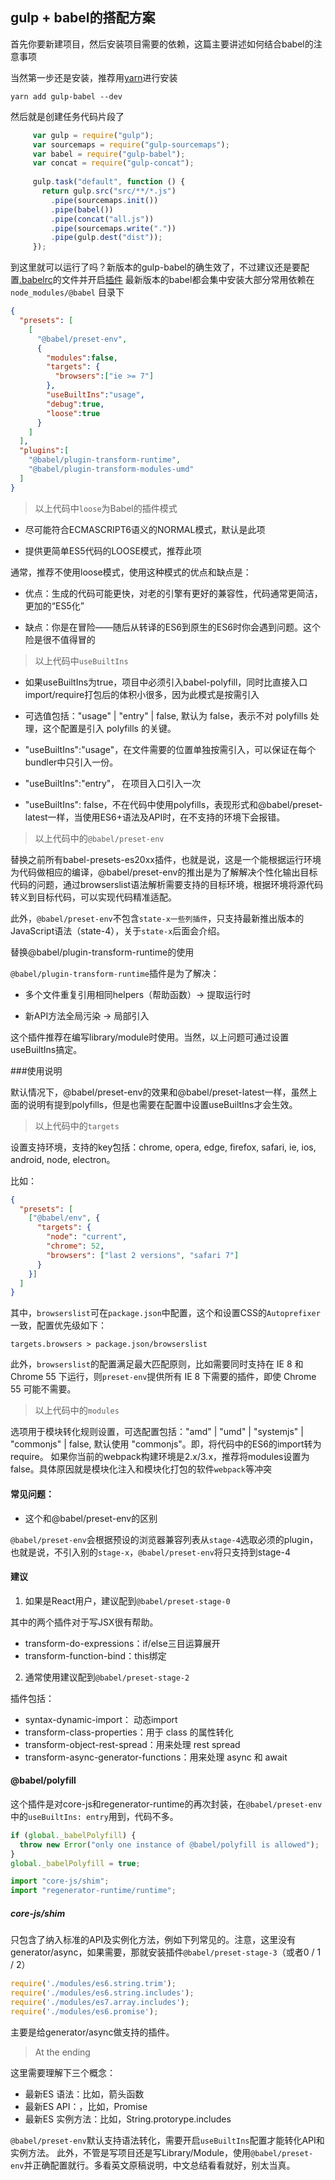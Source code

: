  gulp + babel的搭配方案
---
首先你要新建项目，然后安装项目需要的依赖，这篇主要讲述如何结合babel的注意事项


当然第一步还是安装，推荐用[yarn](https://yarnpkg.com/zh-Hans/)进行安装

```text
yarn add gulp-babel --dev
```

然后就是创建任务代码片段了

```javascript
     var gulp = require("gulp");
     var sourcemaps = require("gulp-sourcemaps");
     var babel = require("gulp-babel");
     var concat = require("gulp-concat");
     
     gulp.task("default", function () {
       return gulp.src("src/**/*.js")
         .pipe(sourcemaps.init())
         .pipe(babel())
         .pipe(concat("all.js"))
         .pipe(sourcemaps.write("."))
         .pipe(gulp.dest("dist"));
     });
```

到这里就可以运行了吗？新版本的gulp-babel的确生效了，不过建议还是要配置[.babelrc](https://www.babeljs.cn/docs/usage/babelrc)的文件并开启[插件]()
最新版本的babel都会集中安装大部分常用依赖在 `node_modules/@babel` 目录下

```json
{
  "presets": [
    [
      "@babel/preset-env",
      {
        "modules":false,
        "targets": {
          "browsers":["ie >= 7"]
        },
        "useBuiltIns":"usage",
        "debug":true,
        "loose":true
      }
    ]
  ],
  "plugins":[
    "@babel/plugin-transform-runtime",
    "@babel/plugin-transform-modules-umd"
  ]
}
```
> 以上代码中`loose`为Babel的插件模式

+ 尽可能符合ECMASCRIPT6语义的NORMAL模式，默认是此项

+ 提供更简单ES5代码的LOOSE模式，推荐此项

通常，推荐不使用loose模式，使用这种模式的优点和缺点是：

+ 优点：生成的代码可能更快，对老的引擎有更好的兼容性，代码通常更简洁，更加的“ES5化”

+ 缺点：你是在冒险——随后从转译的ES6到原生的ES6时你会遇到问题。这个险是很不值得冒的

> 以上代码中`useBuiltIns` 

+ 如果useBuiltIns为true，项目中必须引入babel-polyfill，同时比直接入口import/require打包后的体积小很多，因为此模式是按需引入

+ 可选值包括："usage" | "entry" | false, 默认为 false，表示不对 polyfills 处理，这个配置是引入 polyfills 的关键。

+ "useBuiltIns":"usage"，在文件需要的位置单独按需引入，可以保证在每个bundler中只引入一份。

+ "useBuiltIns":"entry"， 在项目入口引入一次

+ "useBuiltIns": false，不在代码中使用polyfills，表现形式和@babel/preset-latest一样，当使用ES6+语法及API时，在不支持的环境下会报错。

> 以上代码中的`@babel/preset-env`

替换之前所有babel-presets-es20xx插件，也就是说，这是一个能根据运行环境为代码做相应的编译，@babel/preset-env的推出是为了解解决个性化输出目标代码的问题，通过browserslist语法解析需要支持的目标环境，根据环境将源代码转义到目标代码，可以实现代码精准适配。
                             

此外，`@babel/preset-env`不包含`state-x一些列插件`，只支持最新推出版本的JavaScript语法（state-4），关于`state-x`后面会介绍。

替换@babel/plugin-transform-runtime的使用

`@babel/plugin-transform-runtime`插件是为了解决：

+ 多个文件重复引用相同helpers（帮助函数）-> 提取运行时

+ 新API方法全局污染 -> 局部引入

这个插件推荐在编写library/module时使用。当然，以上问题可通过设置useBuiltIns搞定。

###使用说明

默认情况下，@babel/preset-env的效果和@babel/preset-latest一样，虽然上面的说明有提到polyfills，但是也需要在配置中设置useBuiltIns才会生效。


> 以上代码中的`targets`

设置支持环境，支持的key包括：chrome, opera, edge, firefox, safari, ie, ios, android, node, electron。

比如：

```json
{
  "presets": [
    ["@babel/env", {
      "targets": {
        "node": "current",
        "chrome": 52,
        "browsers": ["last 2 versions", "safari 7"]
      }
    }]
  ]
}
```
其中，`browserslist`可在`package.json`中配置，这个和设置CSS的`Autoprefixer`一致，配置优先级如下：

```text
targets.browsers > package.json/browserslist
```

此外，`browserslist`的配置满足最大匹配原则，比如需要同时支持在 IE 8 和 Chrome 55 下运行，则`preset-env`提供所有 IE 8 下需要的插件，即使 Chrome 55 可能不需要。


> 以上代码中的`modules`


选项用于模块转化规则设置，可选配置包括："amd" | "umd" | "systemjs" | "commonjs" | false, 默认使用 "commonjs"。即，将代码中的ES6的import转为require。
如果你当前的webpack构建环境是2.x/3.x，推荐将modules设置为false。具体原因就是模块化注入和模块化打包的软件`webpack`等冲突


#### 常见问题：

+ 这个和@babel/preset-env的区别

`@babel/preset-env`会根据预设的浏览器兼容列表从`stage-4`选取必须的plugin，也就是说，不引入别的`stage-x`，`@babel/preset-env`将只支持到stage-4

#### 建议

1. 如果是React用户，建议配到`@babel/preset-stage-0`

其中的两个插件对于写JSX很有帮助。

+ transform-do-expressions：if/else三目运算展开
+ transform-function-bind：this绑定

2. 通常使用建议配到`@babel/preset-stage-2`

插件包括：

+ syntax-dynamic-import： 动态import
+ transform-class-properties：用于 class 的属性转化
+ transform-object-rest-spread：用来处理 rest spread
+ transform-async-generator-functions：用来处理 async 和 await

#### @babel/polyfill

这个插件是对core-js和regenerator-runtime的再次封装，在`@babel/preset-env`中的`useBuiltIns: entry`用到，代码不多。

```javascript
if (global._babelPolyfill) {
  throw new Error("only one instance of @babel/polyfill is allowed");
}
global._babelPolyfill = true;

import "core-js/shim";
import "regenerator-runtime/runtime";
```
##### core-js/shim

只包含了纳入标准的API及实例化方法，例如下列常见的。注意，这里没有generator/async，如果需要，那就安装插件`@babel/preset-stage-3`（或者0 / 1 / 2）

```javascript
require('./modules/es6.string.trim');
require('./modules/es6.string.includes');
require('./modules/es7.array.includes');
require('./modules/es6.promise');
```

主要是给generator/async做支持的插件。


> At the ending

这里需要理解下三个概念：

+ 最新ES 语法：比如，箭头函数
+ 最新ES API：，比如，Promise
+ 最新ES 实例方法：比如，String.protorype.includes

`@babel/preset-env`默认支持语法转化，需要开启`useBuiltIns`配置才能转化API和实例方法。
此外，不管是写项目还是写Library/Module，使用`@babel/preset-env`并正确配置就行。多看英文原稿说明，中文总结看看就好，别太当真。
